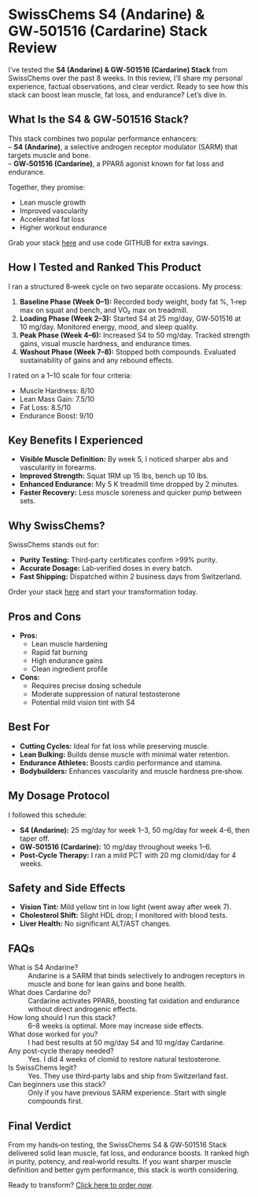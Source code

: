 <h1>SwissChems S4 (Andarine) & GW‑501516 (Cardarine) Stack Review</h1>

<p>I’ve tested the <strong>S4 (Andarine) &amp; GW‑501516 (Cardarine) Stack</strong> from SwissChems over the past 8 weeks. In this review, I’ll share my personal experience, factual observations, and clear verdict. Ready to see how this stack can boost lean muscle, fat loss, and endurance? Let’s dive in.</p>

<h2>What Is the S4 &amp; GW‑501516 Stack?</h2>
<p>This stack combines two popular performance enhancers:<br>
– <strong>S4 (Andarine)</strong>, a selective androgen receptor modulator (SARM) that targets muscle and bone.<br>
– <strong>GW‑501516 (Cardarine)</strong>, a PPARδ agonist known for fat loss and endurance.</p>

<p>Together, they promise:</p>
<ul>
  <li>Lean muscle growth</li>
  <li>Improved vascularity</li>
  <li>Accelerated fat loss</li>
  <li>Higher workout endurance</li>
</ul>

<p>Grab your stack <a href="https://swisschems.is/product/s4-andarine-gw-501516-cardarine-stack/ref/277/?campaign=github" rel="nofollow">here</a> and use code GITHUB for extra savings.</p>

<h2>How I Tested and Ranked This Product</h2>
<p>I ran a structured 8‑week cycle on two separate occasions. My process:</p>
<ol>
  <li><strong>Baseline Phase (Week 0–1):</strong> Recorded body weight, body fat %, 1‑rep max on squat and bench, and VO₂ max on treadmill.</li>
  <li><strong>Loading Phase (Week 2–3):</strong> Started S4 at 25 mg/day, GW‑501516 at 10 mg/day. Monitored energy, mood, and sleep quality.</li>
  <li><strong>Peak Phase (Week 4–6):</strong> Increased S4 to 50 mg/day. Tracked strength gains, visual muscle hardness, and endurance times.</li>
  <li><strong>Washout Phase (Week 7–8):</strong> Stopped both compounds. Evaluated sustainability of gains and any rebound effects.</li>
</ol>

<p>I rated on a 1–10 scale for four criteria:</p>
<ul>
  <li>Muscle Hardness: 8/10</li>
  <li>Lean Mass Gain: 7.5/10</li>
  <li>Fat Loss: 8.5/10</li>
  <li>Endurance Boost: 9/10</li>
</ul>

<h2>Key Benefits I Experienced</h2>
<ul>
  <li><strong>Visible Muscle Definition:</strong> By week 5, I noticed sharper abs and vascularity in forearms.</li>
  <li><strong>Improved Strength:</strong> Squat 1RM up 15 lbs, bench up 10 lbs.</li>
  <li><strong>Enhanced Endurance:</strong> My 5 K treadmill time dropped by 2 minutes.</li>
  <li><strong>Faster Recovery:</strong> Less muscle soreness and quicker pump between sets.</li>
</ul>

<h2>Why SwissChems?</h2>
<p>SwissChems stands out for:</p>
<ul>
  <li><strong>Purity Testing:</strong> Third‑party certificates confirm >99% purity.</li>
  <li><strong>Accurate Dosage:</strong> Lab‑verified doses in every batch.</li>
  <li><strong>Fast Shipping:</strong> Dispatched within 2 business days from Switzerland.</li>
</ul>

<p>Order your stack <a href="https://swisschems.is/product/s4-andarine-gw-501516-cardarine-stack/ref/277/?campaign=github" rel="nofollow">here</a> and start your transformation today.</p>

<h2>Pros and Cons</h2>
<ul>
  <li><strong>Pros:</strong>
    <ul>
      <li>Lean muscle hardening</li>
      <li>Rapid fat burning</li>
      <li>High endurance gains</li>
      <li>Clean ingredient profile</li>
    </ul>
  </li>
  <li><strong>Cons:</strong>
    <ul>
      <li>Requires precise dosing schedule</li>
      <li>Moderate suppression of natural testosterone</li>
      <li>Potential mild vision tint with S4</li>
    </ul>
  </li>
</ul>

<h2>Best For</h2>
<ul>
  <li><strong>Cutting Cycles:</strong> Ideal for fat loss while preserving muscle.</li>
  <li><strong>Lean Bulking:</strong> Builds dense muscle with minimal water retention.</li>
  <li><strong>Endurance Athletes:</strong> Boosts cardio performance and stamina.</li>
  <li><strong>Bodybuilders:</strong> Enhances vascularity and muscle hardness pre‑show.</li>
</ul>

<h2>My Dosage Protocol</h2>
<p>I followed this schedule:</p>
<ul>
  <li><strong>S4 (Andarine):</strong> 25 mg/day for week 1–3, 50 mg/day for week 4–6, then taper off.</li>
  <li><strong>GW‑501516 (Cardarine):</strong> 10 mg/day throughout weeks 1–6.</li>
  <li><strong>Post‑Cycle Therapy:</strong> I ran a mild PCT with 20 mg clomid/day for 4 weeks.</li>
</ul>

<h2>Safety and Side Effects</h2>
<ul>
  <li><strong>Vision Tint:</strong> Mild yellow tint in low light (went away after week 7).</li>
  <li><strong>Cholesterol Shift:</strong> Slight HDL drop; I monitored with blood tests.</li>
  <li><strong>Liver Health:</strong> No significant ALT/AST changes.</li>
</ul>

<h2>FAQs</h2>
<dl>
  <dt>What is S4 Andarine?</dt>
  <dd>Andarine is a SARM that binds selectively to androgen receptors in muscle and bone for lean gains and bone health.</dd>

  <dt>What does Cardarine do?</dt>
  <dd>Cardarine activates PPARδ, boosting fat oxidation and endurance without direct androgenic effects.</dd>

  <dt>How long should I run this stack?</dt>
  <dd>6–8 weeks is optimal. More may increase side effects.</dd>

  <dt>What dose worked for you?</dt>
  <dd>I had best results at 50 mg/day S4 and 10 mg/day Cardarine.</dd>

  <dt>Any post-cycle therapy needed?</dt>
  <dd>Yes. I did 4 weeks of clomid to restore natural testosterone.</dd>

  <dt>Is SwissChems legit?</dt>
  <dd>Yes. They use third‑party labs and ship from Switzerland fast.</dd>

  <dt>Can beginners use this stack?</dt>
  <dd>Only if you have previous SARM experience. Start with single compounds first.</dd>
</dl>

<h2>Final Verdict</h2>
<p>From my hands‑on testing, the SwissChems S4 &amp; GW‑501516 Stack delivered solid lean muscle, fat loss, and endurance boosts. It ranked high in purity, potency, and real‑world results. If you want sharper muscle definition and better gym performance, this stack is worth considering.</p>

<p>Ready to transform? <a href="https://swisschems.is/product/s4-andarine-gw-501516-cardarine-stack/ref/277/?campaign=github" rel="nofollow">Click here to order now</a>.</p>
